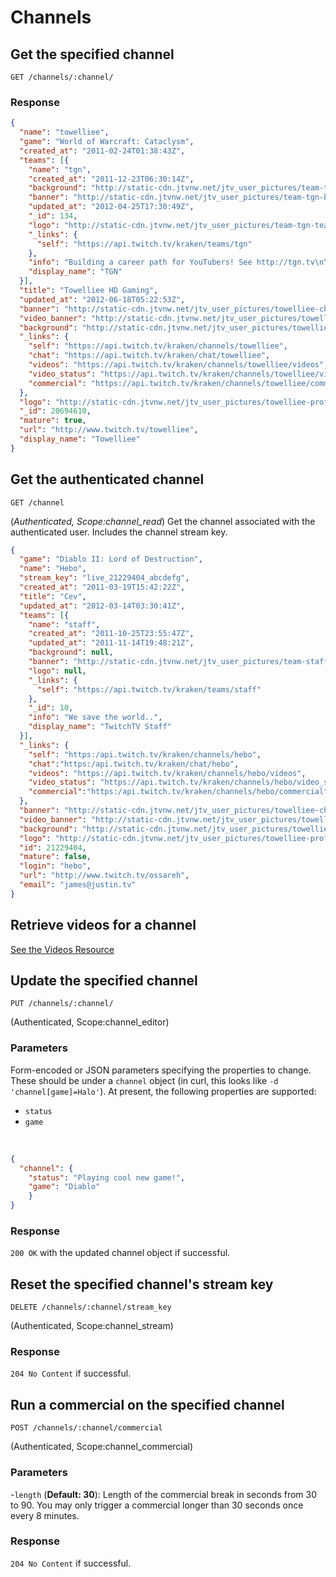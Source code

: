 # Channels

## Get the specified channel

`GET /channels/:channel/`

### Response

```json
{
  "name": "towelliee",
  "game": "World of Warcraft: Cataclysm",
  "created_at": "2011-02-24T01:38:43Z",
  "teams": [{
    "name": "tgn",
    "created_at": "2011-12-23T06:30:14Z",
    "background": "http://static-cdn.jtvnw.net/jtv_user_pictures/team-tgn-background_image-1d969c0af8187732.jpeg",
    "banner": "http://static-cdn.jtvnw.net/jtv_user_pictures/team-tgn-banner_image-f221dbf018f33148-640x125.png",
    "updated_at": "2012-04-25T17:30:49Z",
    "_id": 134,
    "logo": "http://static-cdn.jtvnw.net/jtv_user_pictures/team-tgn-team_logo_image-b710eca274634d81-300x300.png",
    "_links": {
      "self": "https://api.twitch.tv/kraken/teams/tgn"
    },
    "info": "Building a career path for YouTubers! See http://tgn.tv\n\n",
    "display_name": "TGN"
  }],
  "title": "Towelliee HD Gaming",
  "updated_at": "2012-06-18T05:22:53Z",
  "banner": "http://static-cdn.jtvnw.net/jtv_user_pictures/towelliee-channel_header_image-7d10ec1bfbef2988-640x125.png",
  "video_banner": "http://static-cdn.jtvnw.net/jtv_user_pictures/towelliee-channel_offline_image-bdcb1260130fa0cb.png",
  "background": "http://static-cdn.jtvnw.net/jtv_user_pictures/towelliee-channel_background_image-eebc4eabf0686bb9.png",
  "_links": {
    "self": "https://api.twitch.tv/kraken/channels/towelliee",
    "chat": "https://api.twitch.tv/kraken/chat/towelliee",
    "videos": "https://api.twitch.tv/kraken/channels/towelliee/videos",
    "video_status": "https://api.twitch.tv/kraken/channels/towelliee/video_status",
    "commercial": "https://api.twitch.tv/kraken/channels/towelliee/commercial"
  },
  "logo": "http://static-cdn.jtvnw.net/jtv_user_pictures/towelliee-profile_image-7243b004a2ec3720-300x300.png",
  "_id": 20694610,
  "mature": true,
  "url": "http://www.twitch.tv/towelliee",
  "display_name": "Towelliee"
}
```

## Get the authenticated channel <a id="authenticated-channel"/>

`GET /channel`

(*Authenticated, Scope:channel_read*) Get the channel associated with the authenticated user. Includes the channel stream key.

```json
{
  "game": "Diablo II: Lord of Destruction",
  "name": "Hebo",
  "stream_key": "live_21229404_abcdefg",
  "created_at": "2011-03-19T15:42:22Z",
  "title": "Cev",
  "updated_at": "2012-03-14T03:30:41Z",
  "teams": [{
    "name": "staff",
    "created_at": "2011-10-25T23:55:47Z",
    "updated_at": "2011-11-14T19:48:21Z",
    "background": null,
    "banner": "http://static-cdn.jtvnw.net/jtv_user_pictures/team-staff-banner_image-1e028d6b6aec8e6a-640x125.jpeg",
    "logo": null,
    "_links": {
      "self": "https://api.twitch.tv/kraken/teams/staff"
    },
    "_id": 10,
    "info": "We save the world..",
    "display_name": "TwitchTV Staff"
  }],
  "_links": {
    "self": "https:/api.twitch.tv/kraken/channels/hebo",
    "chat":"https:/api.twitch.tv/kraken/chat/hebo",
    "videos": "https://api.twitch.tv/kraken/channels/hebo/videos",
    "video_status": "https://api.twitch.tv/kraken/channels/hebo/video_status",
    "commercial":"https:/api.twitch.tv/kraken/channels/hebo/commercial"
  },
  "banner": "http://static-cdn.jtvnw.net/jtv_user_pictures/towelliee-channel_header_image-7d10ec1bfbef2988-640x125.png",
  "video_banner": "http://static-cdn.jtvnw.net/jtv_user_pictures/towelliee-channel_offline_image-bdcb1260130fa0cb.png",
  "background": "http://static-cdn.jtvnw.net/jtv_user_pictures/towelliee-channel_background_image-eebc4eabf0686bb9.png",
  "logo": "http://static-cdn.jtvnw.net/jtv_user_pictures/towelliee-profile_image-7243b004a2ec3720-300x300.png",
  "id": 21229404,
  "mature": false,
  "login": "hebo",
  "url": "http://www.twitch.tv/ossareh",
  "email": "james@justin.tv"
}
```

## Retrieve videos for a channel

[See the Videos Resource](https://github.com/justintv/Twitch-API/wiki/Videos-Resource#wiki-videos-channel)


## Update the specified channel

`PUT /channels/:channel/`

(Authenticated, Scope:channel_editor)

### Parameters

Form-encoded or JSON parameters specifying the properties to change. These should be under a `channel` object (in curl, this looks like `-d 'channel[game]=Halo'`). At present, the following properties are supported:

- `status` 
- `game`  

&nbsp;

```json
{
  "channel": {
    "status": "Playing cool new game!",
    "game": "Diablo"
    }
}
```

### Response

`200 OK` with the updated channel object if successful.

## Reset the specified channel's stream key

`DELETE /channels/:channel/stream_key`

(Authenticated, Scope:channel_stream)

### Response

`204 No Content` if successful.

## Run a commercial on the specified channel <a id="commercial"/>

`POST /channels/:channel/commercial`

(Authenticated, Scope:channel_commercial)

### Parameters

  -`length` (**Default: 30**): Length of the commercial break in seconds from 30 to 90. You may only trigger a commercial longer than 30 seconds once every 8 minutes.

### Response

`204 No Content` if successful.
